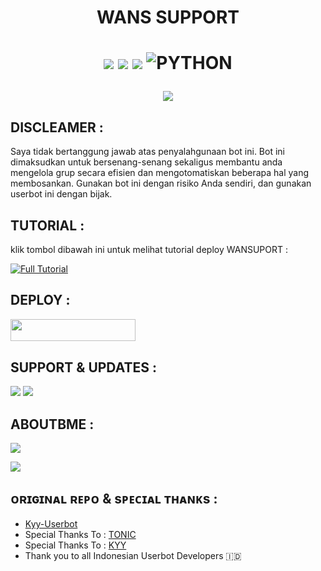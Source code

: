 <h1 align="center"> WANS SUPPORT <h1 align="center">

<p align="center">
    <a href="https://github.com/WANSUPORT/Wans-Userbot/README.md"><img src="https://github.com/WANSUPORT/Wans-Userbot"=ff0000&logo=github&logoColor=ffffff&style=for-the-badge" /></a>
    <a href> <img src="https://github.com/WANSUPORT/IWANS/edit/Wans-Userbot/README.md?logo=github&style=for-the-badge" /></a>
    <a href="https://pypi.org/project/Telethon/"><img src="https://img.shields.io/pypi/v/telethon?color=important&label=telethon&logo=python&logoColor=brightgreen&style=for-the-badge" /></a>
    <img alt="PYTHON" src="https://img.shields.io/badge/PYTHON-v3.9.6-purple?style=for-the-badge&logo=appveyor"/>
    </p>

![](https://github.com/WANSUPORT/IWANS/edit/Wans-Userbot/README.md/resources/ezgif-1-47328533dd.gif)

## DISCLEAMER :

Saya tidak bertanggung jawab atas penyalahgunaan bot ini.
Bot ini dimaksudkan untuk bersenang-senang sekaligus membantu anda
mengelola grup secara efisien dan mengotomatiskan beberapa hal yang membosankan.
Gunakan bot ini dengan risiko Anda sendiri, dan gunakan userbot ini dengan bijak.
    
## TUTORIAL :
klik tombol dibawah ini untuk melihat tutorial deploy WANSUPORT :

[![Full Tutorial](https://img.shields.io/badge/Tonton%20Video-green)](https://t.me/tutorialuserbottelegram/127)  

## DEPLOY :

<p align="left"><a href="https://telegram.dog/XTZ_HerokuBot?start=V0FOU1VQT1JUL0lXQU5TIHRlc3Q"> <img src="https://img.shields.io/badge/Deploy%20On%20Telegram-blue?style=for-the-badge&logo=telegram" width="200" height="35.60" /></a></p><p align="left"><a href="https://heroku.com/deploy?template=https://github.com/WANSUPORT/IWANS/edit/Xa-Userbot/README.mdhttpssmg src="https://telegram.dog/XTZ_HerokuBot?start=V0FOU1VQT1JUL1dhbnMtVXNlcmJvdCBBeWlpbi1Vc2VyYm90" width="200" height="35.60" /></a></p>

    

## SUPPORT & UPDATES :
<a href="https://t.me/Wansupport"><img src="https://img.shields.io/badge/Join-Group%20Support-green.svg?style=for-the-badge&logo=Telegram"></a> 
<a href="https://t.me/iwansubot"><img src="https://img.shields.io/badge/Join-Updates%20Channel-white.svg?style=for-the-badge&logo=Telegram"></a>

## ABOUTBME :
<p align="left">
<a href"https://github.com/WANSUPORT/IWANS"><img src="https://img.shields.io/badge/GitHub-Follow%20GitHub-inactive.svg?style=for-the-badge&logo=github"></a>
</p>
<p align="left">
<a href="https://instagram.com/syhndr_"><img src="https://img.shields.io/badge/Instagram-Follow-important.svg?style=for-the-badge&logo=instagram"></a>



## ᴏʀɪɢɪɴᴀʟ ʀᴇᴘᴏ & sᴘᴇᴄɪᴀʟ ᴛʜᴀɴᴋs :

* [Kyy-Userbot](https://github.com/muhammadrizky16/Kyy-Userbot)
* Special Thanks To : [TONIC](https://github.com/Tonic990) 
* Special Thanks To : [KYY](https://github.com/muhammadrizky16) 
* Thank you to all Indonesian Userbot Developers 🇮🇩

